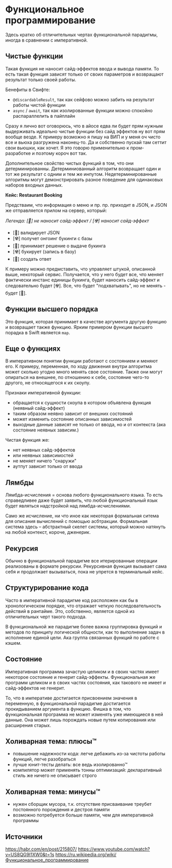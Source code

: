 # Функциональное программирование

Здесь кратко об отличительных чертах функциональной парадигмы, иногда в сравнении с императивной.

## Чистые функции

Такая функция не наносит сайд-эффектов ввода и вывода памяти. То есть такая функция зависят только
от своих параметров и возвращают результат только своей работы.

Бенефиты в Свифте:

- `@discardableResult`, так как сейфово можно забить на результат работы чистой функции
- `async` / `await`, так как изолированные функции можно спокойно распараллелить в пайплайн

Сразу я лично вот оговорюсь, что в айосе едва ли будет прям нужным выдерживать идеально чистые
функции без сайд эффектов ну вот прям вообще везде. К примеру возможно я пишу на ВИП и у меня оч
чисто все и вьюха разгружена наконец-то. Да и собственно пускай там сеттит свои вьюшки, как хочет.
Я это говорю применительно к пром-разработке и поэтому короч вот так.

Дополнительное свойство чистых функций в том, что они детерминированны. Детерминиованный алгоритм
возвращает один и тот же результат с одним и тем же инпутом. Недетерминированные алгоритмы могут
демонстрировать разное поведение для одинаковых наборов входных данных.

**Кейс: Restaurant Booking**

Предстваим, что информация о меню и пр. пр. приходит в JSON, и JSON же отправляется прилом на
сервер, который:

_Легенда: [🌿] не наносит сайд-эффект / [☢️] наносит сайд-эффект_

- [🌿] валидирует JSON
- [☢️] получет онгоинг букинги с базы
- [🌿] принимает решение о выдаче букинга
- [☢️] букирует (запись в базу)
- [🌿] создать ответ

К примеру можно предмставить, что управляет штукой, описанной выше, некоторый сервис. Получается,
что у него будет все, что меняет фактически инстанс единицы букинга, будет наносить сайд-эффект и
следовательно будет [☢️]. Все, что будет "подхватывать", но не менять - будет [🌿].

## Функции высшего порядка

Это функция, которая принимает в качестве аргумента другую функцию и возвращает также функцию.
Ярким примером функции высшего порадка в Swift является `map`.

## Еще о функциях

В императивном понятии функции работают с состоянием и меняют его. К примеру, переменная, по ходу
движения внутри алгоритма может сколько угодно много менять свое состояние. Также они могут опираться
на внешнее, по отношению к себе, состояние чего-то другого, не относящегося к их скоупу.

Признаки императивной функции:
- обращается к сущности скоупа в котором объявлена функция (неявный сайд-эффект)
- таким образом неявно зависит от внешних состояний
- может изменить состояние описанных зависимостей
- выходные данные зависят не только от ввода, но и от контекста (ака состояние неявных зависим.)

Чистая функция же:
- нет неявных сайд-эффектов
- или неявных зависимостей
- не меняет ничего "снаружи"
- аутпут зависит только от ввода

## Лямбды

Лямбда-исчисления = основа любого функционального языка. То есть справедливее даже будет заявить,
что любой функциональный язык будет являться надстройкой над лямбда-исчислениями.

Само же исчисление, ни что иное как некоторая формальная ситема для описания вычислений с помощью
асбтракции.
Формальная система здесь – абстрактный скелет системы, который можно натянуть на любой контекст, 
короче, дженерик.

## Рекурсия

Обычно в функциональной парадигме все итерированные операции реализованы в формате рекурсии.
Рекурсивная функция вызывает сама себя и продолжает вызываться, пока не упрется в терминальный кейс.

## Структурирование кода

Часто в императивной парадигме код расположен как бы в хронологическом порядке, что отражает
четкую последовательность действий в рантайме. Это, собственно, является одной из отличительных
черт такого подхода.

В функциональной же парадигме более важна группировка функций и методов по принципу логической
общности, как то выполнение задач в исполнение единой цели. Ака группа связанных функций по работе
с кэшем.

## Состояние

Императивная программа зачастую целиком и в своих частях имеет некоторое состояние и генерит
сайд-эффекты.
Функциональная же программ целиком и в своих частях состояния, как такового не имеет и сайд-эффектов
не генерит.

То, что в императиве достигается присвоением значения в переменную, в функциональной парадигме
достигается прокидыванием аргумента в функцию. Фишка в том, что функциональная программа не может
изменять уже имеющиеся в ней данные. Она может лишь порождать новые путем копирования или расширения
старых.

## Холиварная тема: плюсы™

- повышение надежности кода: легче дебажить из-за чистоты работы функций, легче разобраться
- лучше юнит-тесты делать: все ведь изолированно™
- компилятор может применять тонны оптимизаций: декларативный стиль же ничего не описывает строго

## Холиварная тема: минусы™

- нужен сборщик мусора, т.к. отсутствие присваивание треубет постоянного порождения и дестроя памяти
- возможно потребуется больше памяти, чем для императивной программы

## Источники

https://habr.com/en/post/215807/
https://www.youtube.com/watch?v=US8QG9I1XW0&t=1s
https://ru.wikipedia.org/wiki/Функциональное_программирование
